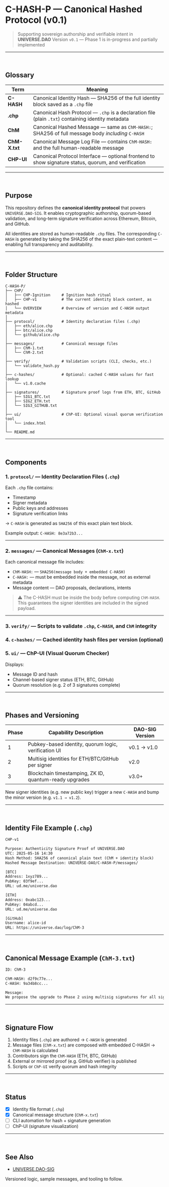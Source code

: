 # C-HASH-P — Canonical Hashed Protocol (v0.1)

> Supporting sovereign authorship and verifiable intent in **UNIVERSE.DAO**
> Version `v0.1` — Phase 1 is in-progress and partially implemented

---

<br>

## Glossary

| Term          | Meaning                                                                                             |
| ------------- | --------------------------------------------------------------------------------------------------- |
| **C-HASH**    | Canonical Identity Hash — SHA256 of the full identity block saved as a `.chp` file                  |
| **.chp**      | Canonical Hash Protocol — `.chp` is a declaration file (plain `.txt`) containing identity metadata  |
| **ChM**       | Canonical Hashed Message — same as `ChM-HASH:`; SHA256 of full message body *including* `C-HASH`    |
| **ChM-X.txt** | Canonical Message Log File — contains `ChM-HASH:` and the full human-readable message               |
| **CHP-UI**    | Canonical Protocol Interface — optional frontend to show signature status, quorum, and verification |

---

<br>

## Purpose

This repository defines the **canonical identity protocol** that powers `UNIVERSE.DAO-SIG`. It enables cryptographic authorship, quorum-based validation, and long-term signature verification across Ethereum, Bitcoin, and GitHub.

All identities are stored as human-readable `.chp` files. The corresponding `C-HASH` is generated by taking the SHA256 of the exact plain-text content — enabling full transparency and auditability.

---

<br>

## Folder Structure

```plaintext
C-HASH-P/
├── CHP/
│   ├── CHP-Ignition     # Ignition hash ritual
│   ├── CHP-v1           # The current identity block content, as hashed
│   └── OVERVIEW         # Overview of version and C-HASH output metadata
│
├── protocol/            # Identity declaration files (.chp)
│   ├── eth/alice.chp
│   ├── btc/alice.chp
│   └── github/alice.chp
│
├── messages/            # Canonical message files
│   ├── ChM-1.txt
│   └── ChM-2.txt
│
├── verify/              # Validation scripts (CLI, checks, etc.)
│   └── validate_hash.py
│
├── c-hashes/            # Optional: cached C-HASH values for fast lookup
│   └── v1.0.cache
│
├── signatures/          # Signature proof logs from ETH, BTC, GitHub
│   ├── SIG1_BTC.txt
│   ├── SIG2_ETH.txt
│   └── SIG3_GITHUB.txt
│
├── ui/                  # ChP-UI: Optional visual quorum verification tool
│   └── index.html
│
└── README.md
```

---

<br>

## Components

### 1. `protocol/` — Identity Declaration Files (`.chp`)

Each `.chp` file contains:

* Timestamp
* Signer metadata
* Public keys and addresses
* Signature verification links

→ `C-HASH` is generated as `SHA256` of this exact plain text block.

Example output:
`C-HASH: 8e3a72b3...`

---

### 2. `messages/` — Canonical Messages (`ChM-x.txt`)

Each canonical message file includes:

* `ChM-HASH:` — `SHA256(message body + embedded C-HASH)`
* `C-HASH:` — must be embedded inside the message, not as external metadata
* Message content — DAO proposals, declarations, intents

> ⚠️ The C-HASH must be inside the body before computing `ChM-HASH`. This guarantees the signer identities are included in the signed payload.

---

### 3. `verify/` — Scripts to validate `.chp`, `C-HASH`, and `ChM` integrity

### 4. `c-hashes/` — Cached identity hash files per version (optional)

### 5. `ui/` — ChP-UI (Visual Quorum Checker)

Displays:

* Message ID and hash
* Channel-based signer status (ETH, BTC, GitHub)
* Quorum resolution (e.g. 2 of 3 signatures complete)

---

<br>

## Phases and Versioning

| Phase | Capability Description                                 | DAO-SIG Version |
| ----- | ------------------------------------------------------ | --------------- |
| 1     | Pubkey-based identity, quorum logic, verification UI   | v0.1 → v1.0     |
| 2     | Multisig identities for ETH/BTC/GitHub per signer      | v2.0            |
| 3     | Blockchain timestamping, ZK ID, quantum-ready upgrades | v3.0+           |

New signer identities (e.g. new public key) trigger a new `C-HASH` and bump the minor version (e.g. `v1.1 → v1.2`).

---

<br>

## Identity File Example (`.chp`)

```txt
CHP-v1

Purpose: Authenticity Signature Proof of UNIVERSE.DAO  
UTC: 2025-05-16 14:30  
Hash Method: SHA256 of canonical plain text (ChM + identity block)  
Hashed Message Destination: UNIVERSE-DAO/C-HASH-P/messages/

[BTC]  
Address: 1xyz789...  
PubKey: 03f9ef...  
URL: ud.me/universe.dao  

[ETH]  
Address: 0xabc123...  
PubKey: 04abcd...  
URL: ud.me/universe.dao  

[GitHub]  
Username: alice-id  
URL: https://universe.dao/log/ChM-3
```

---

<br>

## Canonical Message Example (`ChM-3.txt`)

```txt
ID: ChM-3

ChM-HASH: d2f9c77e...
C-HASH: 9a34b8cc...

Message:
We propose the upgrade to Phase 2 using multisig signatures for all signer channels...
```

---

<br>

## Signature Flow

1. Identity files (`.chp`) are authored → `C-HASH` is generated
2. Message files (`ChM-x.txt`) are composed with embedded C-HASH → `ChM-HASH` is calculated
3. Contributors sign the `ChM-HASH` (ETH, BTC, GitHub)
4. External or mirrored proof (e.g. GitHub verifier) is published
5. Scripts or `ChP-UI` verify quorum and hash integrity

---

<br>

## Status

* [x] Identity file format (`.chp`)
* [x] Canonical message structure (`ChM-x.txt`)
* [ ] CLI automation for hash + signature generation
* [ ] ChP-UI (signature visualization)

---

<br>

## See Also

* [UNIVERSE.DAO-SIG](https://github.com/UNIVERSE-DAO/UNIVERSE/tree/main/0%20DAO%20-%20Layer%20Zero/0.1%20SIGNATURE)

Versioned logic, sample messages, and tooling to follow.
